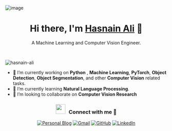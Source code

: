 ![image](https://github.com/hasnain3142/hasnain3142/assets/55703712/9693fc2f-c3fd-4d9e-963a-7ae0fba8f2ee)<h1 align="center"> Hi there, I'm <a href="https://hasnain3142.github.io/" target="blank">Hasnain Ali</a>  👋</h1> 
<p align="center"> A Machine Learning and Computer Vision Engineer. </p>
<br>

<p align="left"> <img src="https://komarev.com/ghpvc/?username=hasnain3142&label=Profile%20views&color=0e75b6&style=flat" alt="hasnain-ali" /> </p>

- 🔭 I’m currently working on **Python** , **Machine Learning**, **PyTorch**, **Object Detection**, **Object Segmentation**, and other **Computer Vision** related tasks.
- 🌱 I’m currently learning **Natural Language Processing**.
- 👯 I’m looking to collaborate on **Computer Vision Research**

<h3 align="center" > <img src="https://media.giphy.com/media/iY8CRBdQXODJSCERIr/giphy.gif" width="30" height="30" style="margin-right: 10px;">Connect with me 🤝 </h3>

<p align="center">
  <a href="https://hasnain3142.github.io/"><img src="https://img.icons8.com/bubbles/50/000000/web.png" alt="Personal Blog"/></a>
	<a href="mailto:hasnain.ai3142@gmail.com"><img src="https://img.icons8.com/bubbles/50/000000/gmail.png" alt="Gmail"/></a>
	<a href="https://github.com/hasnain3142"><img src="https://img.icons8.com/bubbles/50/000000/github.png" alt="GitHub"/></a>
	<a href="https://www.linkedin.com/in/hasnain3142/"><img src="https://img.icons8.com/bubbles/50/000000/linkedin.png" alt="LinkedIn"/></a>
</p>

<!--
**hasnain3142/hasnain3142** is a ✨ _special_ ✨ repository because its `README.md` (this file) appears on your GitHub profile.

Here are some ideas to get you started:

- 🔭 I’m currently working on ...
- 🌱 I’m currently learning ...
- 👯 I’m looking to collaborate on ...
- 🤔 I’m looking for help with ...
- 💬 Ask me about ...
- 📫 How to reach me: ...
- 😄 Pronouns: ...
- ⚡ Fun fact: ...
-->
